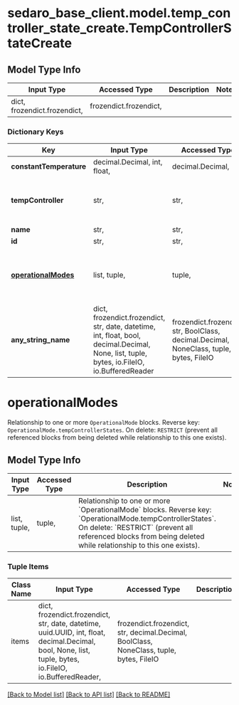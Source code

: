 # sedaro_base_client.model.temp_controller_state_create.TempControllerStateCreate

## Model Type Info
Input Type | Accessed Type | Description | Notes
------------ | ------------- | ------------- | -------------
dict, frozendict.frozendict,  | frozendict.frozendict,  |  | 

### Dictionary Keys
Key | Input Type | Accessed Type | Description | Notes
------------ | ------------- | ------------- | ------------- | -------------
**constantTemperature** | decimal.Decimal, int, float,  | decimal.Decimal,  |  | 
**tempController** | str,  | str,  | Relationship to a &#x60;TempController&#x60; block. Reverse key: &#x60;TempController.tempControllerStates&#x60;. On delete: &#x60;CASCADE&#x60; (delete this block when referenced block is deleted). | 
**name** | str,  | str,  |  | 
**id** | str,  | str,  |  | [optional] 
**[operationalModes](#operationalModes)** | list, tuple,  | tuple,  | Relationship to one or more &#x60;OperationalMode&#x60; blocks. Reverse key: &#x60;OperationalMode.tempControllerStates&#x60;. On delete: &#x60;RESTRICT&#x60; (prevent all referenced blocks from being deleted while relationship to this one exists). | [optional] 
**any_string_name** | dict, frozendict.frozendict, str, date, datetime, int, float, bool, decimal.Decimal, None, list, tuple, bytes, io.FileIO, io.BufferedReader | frozendict.frozendict, str, BoolClass, decimal.Decimal, NoneClass, tuple, bytes, FileIO | any string name can be used but the value must be the correct type | [optional]

# operationalModes

Relationship to one or more `OperationalMode` blocks. Reverse key: `OperationalMode.tempControllerStates`. On delete: `RESTRICT` (prevent all referenced blocks from being deleted while relationship to this one exists).

## Model Type Info
Input Type | Accessed Type | Description | Notes
------------ | ------------- | ------------- | -------------
list, tuple,  | tuple,  | Relationship to one or more &#x60;OperationalMode&#x60; blocks. Reverse key: &#x60;OperationalMode.tempControllerStates&#x60;. On delete: &#x60;RESTRICT&#x60; (prevent all referenced blocks from being deleted while relationship to this one exists). | 

### Tuple Items
Class Name | Input Type | Accessed Type | Description | Notes
------------- | ------------- | ------------- | ------------- | -------------
items | dict, frozendict.frozendict, str, date, datetime, uuid.UUID, int, float, decimal.Decimal, bool, None, list, tuple, bytes, io.FileIO, io.BufferedReader,  | frozendict.frozendict, str, decimal.Decimal, BoolClass, NoneClass, tuple, bytes, FileIO |  | 

[[Back to Model list]](../../README.md#documentation-for-models) [[Back to API list]](../../README.md#documentation-for-api-endpoints) [[Back to README]](../../README.md)


